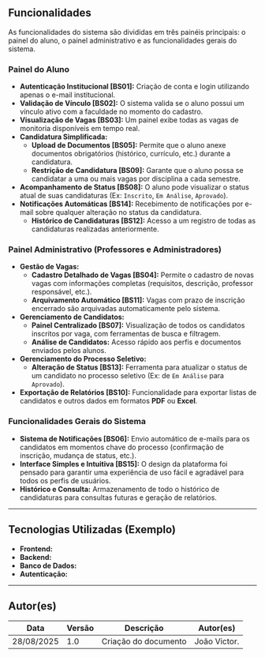 
## Funcionalidades

As funcionalidades do sistema são divididas em três painéis principais: o painel do aluno, o painel administrativo e as funcionalidades gerais do sistema.


### Painel do Aluno

* **Autenticação Institucional [BS01]:** Criação de conta e login utilizando apenas o e-mail institucional.
* **Validação de Vínculo [BS02]:** O sistema valida se o aluno possui um vínculo ativo com a faculdade no momento do cadastro.
* **Visualização de Vagas [BS03]:** Um painel exibe todas as vagas de monitoria disponíveis em tempo real.
* **Candidatura Simplificada:**
    * **Upload de Documentos [BS05]:** Permite que o aluno anexe documentos obrigatórios (histórico, currículo, etc.) durante a candidatura.
    * **Restrição de Candidatura [BS09]:** Garante que o aluno possa se candidatar a uma ou mais vagas por disciplina a cada semestre.
* **Acompanhamento de Status [BS08]:** O aluno pode visualizar o status atual de suas candidaturas (Ex: `Inscrito`, `Em Análise`, `Aprovado`).
* **Notificações Automáticas [BS14]:** Recebimento de notificações por e-mail sobre qualquer alteração no status da candidatura.
    * **Histórico de Candidaturas [BS12]:** Acesso a um registro de todas as candidaturas realizadas anteriormente.


### Painel Administrativo (Professores e Administradores)

* **Gestão de Vagas:**
    * **Cadastro Detalhado de Vagas [BS04]:** Permite o cadastro de novas vagas com informações completas (requisitos, descrição, professor responsável, etc.).
    * **Arquivamento Automático [BS11]:** Vagas com prazo de inscrição encerrado são arquivadas automaticamente pelo sistema.
* **Gerenciamento de Candidatos:**
    * **Painel Centralizado [BS07]:** Visualização de todos os candidatos inscritos por vaga, com ferramentas de busca e filtragem.
    * **Análise de Candidatos:** Acesso rápido aos perfis e documentos enviados pelos alunos.
* **Gerenciamento do Processo Seletivo:**
    * **Alteração de Status [BS13]:** Ferramenta para atualizar o status de um candidato no processo seletivo (Ex: de `Em Análise` para `Aprovado`).
* **Exportação de Relatórios [BS10]:** Funcionalidade para exportar listas de candidatos e outros dados em formatos **PDF** ou **Excel**.


### Funcionalidades Gerais do Sistema

* **Sistema de Notificações [BS06]:** Envio automático de e-mails para os candidatos em momentos chave do processo (confirmação de inscrição, mudança de status, etc.).
* **Interface Simples e Intuitiva [BS15]:** O design da plataforma foi pensado para garantir uma experiência de uso fácil e agradável para todos os perfis de usuários.
* **Histórico e Consulta:** Armazenamento de todo o histórico de candidaturas para consultas futuras e geração de relatórios.

---

## Tecnologias Utilizadas (Exemplo)

* **Frontend:**
* **Backend:**
* **Banco de Dados:**
* **Autenticação:**

---

## **Autor(es)**
| Data | Versão | Descrição | Autor(es) |
|-------|--------|-----------|------------|
| 28/08/2025 | 1.0 | Criação do documento | João Victor.

